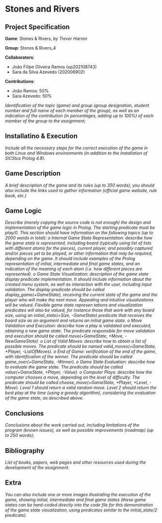 # Stones and Rivers 

## Project Specification

**Game**: Stones & Rivers, *by Trevor Harron*

**Group**: Stones & Rivers_4

**Collaborators**:
- João Filipe Oliveira Ramos (up202108743)
- Sara da Silva Azevedo (202006902)

**Contributions**:
- João Ramos: 50%
- Sara Azevedo: 50%


*Identification of the topic (game) and group (group designation, student number and full name of each
member of the group), as well as an indication of the contribution (in percentages, adding up to 100%)
of each member of the group to the assignment;*


## Installatino & Execution

*Include all the necessary steps for the correct execution of the game in both
Linux and Windows environments (in addition to the installation of SICStus Prolog 4.8).*

## Game Description

*A brief description of the game and its rules (up to 350 words); you should also
include the links used to gather information (official game website, rule book, etc.)*

## Game Logic

*Describe (merely copying the source code is not enough) the design and implementation
of the game logic in Prolog. The starting predicate must be play/0. This section should have information
on the following topics (up to 2000 words in total):
o Internal Game State Representation: describe how the game state is represented, including board
(typically using list of lists with different atoms for the pieces), current player, and possibly captured
and/or pieces yet to be played, or other information that may be required, depending on the game.
It should include examples of the Prolog representation of initial, intermediate and final game
states, and an indication of the meaning of each atom (i.e. how different pieces are represented).
o Game State Visualization: description of the game state display predicate implementation. It
should include information about the created menu system, as well as interaction with the user,
including input validation. The display predicate should be called display_game(+GameState),
receiving the current state of the game and the player who will make the next move. Appealing and
intuitive visualizations will be valued. Flexible game state represen
tations and visualization
predicates will also be valued, for instance those that work with any board size, using an
initial_state(+Size, -GameState) predicate that receives the board size as an argument and returns
an initial game state.
o Move Validation and Execution: describe how a play is validated and executed, obtaining a new
game state. The predicate responsible for move validation and execution should be called
move(+GameState, +Move, -NewGameState).
o List of Valid Moves: describe how to obtain a list of possible moves. The predicate should be named
valid_moves(+GameState, +Player, -ListOfMoves).
o End of Game: verification of the end of the game, with identification of the winner. The predicate
should be called game_over(+GameState, -Winner).
o Game State Evaluation: describe how to evaluate the game state. The predicate should be called
value(+GameState, +Player, -Value).
o Computer Plays: describe how the computer chooses a move, depending on the level of difficulty.
The predicate should be called choose_move(+GameState, +Player, +Level, -Move). Level 1 should
return a valid random move. Level 2 should return the best play at the time (using a greedy
algorithm), considering the evaluation of the game state, as described above.*

## Conclusions

*Conclusions about the work carried out, including limitations of the program (known
issues), as well as possible improvements (roadmap) (up to 250 words);*

## Bibliography

*List of books, papers, web pages and other resources used during the development of
the assignment.*

## Extra

*You can also include one or more images illustrating the execution of the game, showing initial, intermediate
and final game states (these game states can be hard-coded directly into the code file for this demonstration
of the game state visualization, using predicates similar to the initial_state/2 predicate).*